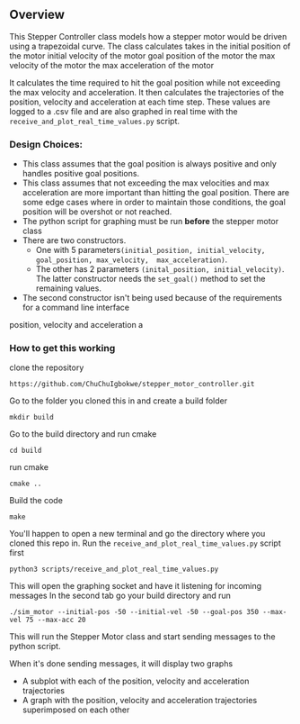 ## Overview
This Stepper Controller class models how a stepper motor would be driven using a trapezoidal curve.
The class calculates takes in the 
initial position of the motor
initial velocity of the motor
goal position of the motor
the max velocity of the motor
the max acceleration of the motor

It calculates the time required to hit the goal position while not exceeding the max velocity and 
acceleration. It then calculates the trajectories of the position, velocity and acceleration at each time step. 
These values are logged to a .csv file and are also graphed in real time with the `receive_and_plot_real_time_values.py` script.

### Design Choices:
* This class assumes that the goal position is always positive and only handles positive goal positions.
* This class assumes that not exceeding the max velocities and max acceleration are more important than hitting the 
goal position. There are some edge cases where in order to maintain those conditions, the goal position will be 
overshot or not reached.
* The python script for graphing must be run **before** the stepper motor class
* There are two constructors. 
  * One with 5 parameters`(initial_position, initial_velocity, goal_position, max_velocity, 
  max_acceleration)`. 
  * The other has 2 parameters `(inital_position, initial_velocity)`. The latter constructor needs the 
  `set_goal()` method to set the remaining values. 
* The second constructor isn't being used because of the requirements 
  for a command line interface


position, velocity and acceleration a 

### How to get this working

clone the repository
```commandline
https://github.com/ChuChuIgbokwe/stepper_motor_controller.git
```
Go to the folder you cloned this in and create a build folder
```commandline
mkdir build
```
Go to the build directory and run cmake
```commandline
cd build
```
run cmake
```commandline
cmake ..
```
Build the code
```commandline
make
```
You'll happen to open a new terminal and go the directory where you cloned this repo in.
Run the `receive_and_plot_real_time_values.py` script first
```commandline
python3 scripts/receive_and_plot_real_time_values.py
```
This will open the graphing socket and have it listening for incoming messages
In the second tab go your build directory and run
```commandline
./sim_motor --initial-pos -50 --initial-vel -50 --goal-pos 350 --max-vel 75 --max-acc 20
```

This will run the Stepper Motor class and start sending messages to the python script.

When it's done sending messages, it will display two graphs
* A subplot with each of the position, velocity and acceleration trajectories
* A graph with the position, velocity and acceleration trajectories superimposed on each other